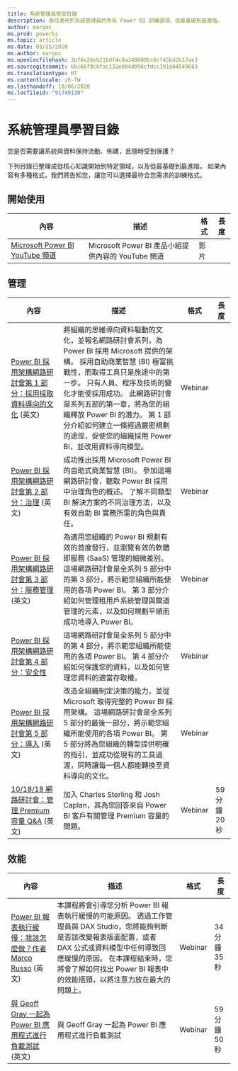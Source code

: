 ```yaml
---
title: 系統管理員學習目錄
description: 尋找適用於系統管理員的所有 Power BI 訓練選項，從最基礎到最進階。
author: margoc
ms.prod: powerbi
ms.topic: article
ms.date: 03/25/2020
ms.author: margoc
ms.openlocfilehash: 3bf6e26eb21bdf4c8a348600bc6cf45b42b17ae3
ms.sourcegitcommit: 6bc66f9c0fac132e004d096cfdcc191a04549683
ms.translationtype: HT
ms.contentlocale: zh-TW
ms.lasthandoff: 10/06/2020
ms.locfileid: "91749130"
---
```

# <a name="administrators-learning-catalog"></a>系統管理員學習目錄

您是否需要讓系統與資料保持流動、佈建，且隨時受到保護？

下列目錄已整理成從核心知識開始到特定領域，以及從最基礎到最進階。 如果內容有多種格式，我們將告知您，讓您可以選擇最符合您需求的訓練格式。

## <a name="get-started"></a>開始使用<a name="get-started"></a>
| 內容 | 描述  | 格式 | 長度 |
|---------|--------------|--------|--------|
| [Microsoft Power BI YouTube 頻道](https://www.youtube.com/user/mspowerbi/videos) | Microsoft Power BI 產品小組提供內容的 YouTube 頻道 | 影片 |        |
## <a name="administer"></a>管理<a name="administer"></a>
| 內容 | 描述  | 格式 | 長度 |
|-------------------------------------------------------------------------------------|---------------------------------------------------------------------|--------|--------|
| [Power BI 採用架構網路研討會第 1 部分：採用採取資料導向的文化](https://info.microsoft.com/ww-landing-powerbi-adoption-ondemand.html?Is=Website) (英文)                                | 將組織的思維導向資料驅動的文化，並報名網路研討會系列，為 Power BI 採用 Microsoft 提供的架構。 採用自助商業智慧 (BI) 極富挑戰性，而取得工具只是旅途中的第一步。 只有人員、程序及技術的變化才能使採用成功。 此網路研討會是系列五部的第一章，將為您的組織釋放 Power BI 的潛力。 第 1 部分介紹如何建立一條經過嚴密規劃的途徑，促使您的組織採用 Power BI，並改用資料導向模型。   | Webinar |                 |
| [Power BI 採用架構網路研討會第 2 部分：治理](https://info.microsoft.com/ww-ondemand-powerbi-governance.html?Is=Website) (英文)  | 成功推出採用 Microsoft Power BI 的自助式商業智慧 (BI)。 參加這場網路研討會，聽取 Power BI 採用中治理角色的概述。 了解不同類型 BI 解決方案的不同治理方法，以及有效自助 BI 實務所需的角色與責任。  | Webinar |                 |
| [Power BI 採用架構網路研討會第 3 部分：服務管理](https://info.microsoft.com/ww-ondemand-pbi-adoption-framework-part3.html) (英文)  | 為適用您組織的 Power BI 規劃有效的首度發行，並瀏覽有效的軟體即服務 (SaaS) 管理的細微差別。 這場網路研討會是全系列 5 部分中的第 3 部分，將示範您組織所能使用的各項 Power BI。 第 3 部分介紹如何管理租用戶系統管理與閘道管理的元素，以及如何規劃平順而成功地導入 Power BI。  | Webinar |                 |
| [Power BI 採用架構網路研討會第 4 部分：安全性](https://info.microsoft.com/ww-ondemand-pbi-adoption-framework-part4.html)  | 這場網路研討會是全系列 5 部分中的第 4 部分，將示範您組織所能使用的各項 Power BI。 第 4 部分介紹如何保護您的資料，以及如何管理您資料的適當存取權。  | Webinar |                 |
| [Power BI 採用架構網路研討會第 5 部分：導入](https://info.microsoft.com/ww-ondemand-powerbi-adoption-part5-rollout.html) (英文)   | 改造全組織制定決策的能力，並從 Microsoft 取得完整的 Power BI 採用架構。 這場網路研討會是全系列 5 部分的最後一部分，將示範您組織所能使用的各項 Power BI。 第 5 部分將為您組織的轉型提供明確的指引，並成功從現有的工具過渡，同時讓每一個人都能轉換至資料導向的文化。  | Webinar |                 |
| [10/18/18 網路研討會：管理 Premium 容量 Q&A](https://community.powerbi.com/t5/Webinars-and-Video-Gallery/10-18-18-Webinar-Q-amp-A-on-Managing-Premium-Capacities/td-p/535555) (英文)  | 加入 Charles Sterling 和 Josh Caplan，其為您回答來自 Power BI 客戶有關管理 Premium 容量的問題。  | Webinar | 59 分鐘 20 秒     |
## <a name="performance"></a>效能<a name="performance"></a>
| 內容 | 描述  | 格式 | 長度 |
|-------------------------------------------------------------------------------------|---------------------------------------------------------------------|--------|--------|
| [Power BI 報表執行緩慢：我該怎麼做？作者 Marco Russo](https://community.powerbi.com/t5/Webinars-and-Video-Gallery/My-Power-BI-report-is-slow-what-should-I-do-by-Marco-Russo/td-p/547348) (英文) | 本課程將會引導您分析 Power BI 報表執行緩慢的可能原因。 透過工作管理員與 DAX Studio，您將能夠判斷是否該改變報表版面配置，或者 DAX 公式或資料模型中任何導致回應緩慢的原因。  在本課程結束時，您將會了解如何找出 Power BI 報表中的效能瓶頸，以將注意力放在最大的問題上。  | Webinar | 34 分鐘 35 秒     |
| [與 Geoff Gray 一起為 Power BI 應用程式進行負載測試](https://community.powerbi.com/t5/Webinars-and-Video-Gallery/Load-Test-your-Power-BI-Applications-with-Geoff-Gray/td-p/397357) (英文)  | 與 Geoff Gray 一起為 Power BI 應用程式進行負載測試  | Webinar | 59 分鐘 50 秒     |
